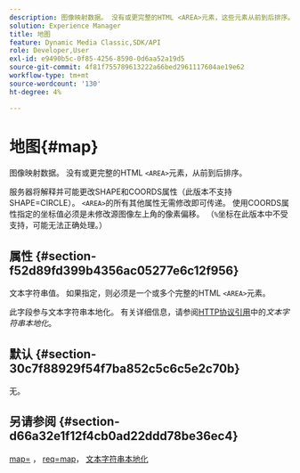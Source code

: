 ```yaml
---
description: 图像映射数据。 没有或更完整的HTML <AREA>元素，这些元素从前到后排序。
solution: Experience Manager
title: 地图
feature: Dynamic Media Classic,SDK/API
role: Developer,User
exl-id: e9490b5c-0f85-4256-8590-0d6aa52a19d5
source-git-commit: 4f81f755789613222a66bed2961117604ae19e62
workflow-type: tm+mt
source-wordcount: '130'
ht-degree: 4%

---
```


# 地图{#map}

图像映射数据。 没有或更完整的HTML `<AREA>`元素，从前到后排序。

服务器将解释并可能更改SHAPE和COORDS属性（此版本不支持SHAPE=CIRCLE）。 `<AREA>`的所有其他属性无需修改即可传递。 使用COORDS属性指定的坐标值必须是未修改源图像左上角的像素偏移。 （`%`坐标在此版本中不受支持，可能无法正确处理。）

## 属性 {#section-f52d89fd399b4356ac05277e6c12f956}

文本字符串值。 如果指定，则必须是一个或多个完整的HTML `<AREA>`元素。

此字段参与文本字符串本地化。 有关详细信息，请参阅[HTTP协议引用](/help/aem-is-ir-api/is-api/http-ref/image-serving-api-ref/c-http-protocol-reference/c-syntax-and-features/r-text-string-localization.md)中的&#x200B;*文本字符串本地化*。

## 默认 {#section-30c7f88929f54f7ba852c5c6c5e2c70b}

无。

## 另请参阅 {#section-d66a32e1f12f4cb0ad22ddd78be36ec4}

[map=](/help/aem-is-ir-api/is-api/http-ref/image-serving-api-ref/c-http-protocol-reference/c-command-reference/r-map.md) ， [req=map](/help/aem-is-ir-api/is-api/http-ref/image-serving-api-ref/c-http-protocol-reference/c-command-reference/r-req/r-req.md)， [文本字符串本地化](/help/aem-is-ir-api/is-api/http-ref/image-serving-api-ref/c-http-protocol-reference/c-syntax-and-features/r-text-string-localization.md)
